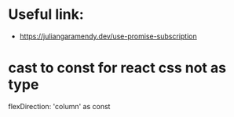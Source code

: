 # Useful link:
- https://juliangaramendy.dev/use-promise-subscription


# cast to const for react css not as type
flexDirection: 'column' as const
